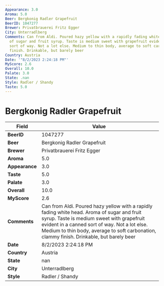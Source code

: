 ```yaml
---
Appearance: 3.0
Aroma: 5.0
Beer: Bergkonig Radler Grapefruit
BeerID: 1047277
Brewer: Privatbrauerei Fritz Egger
City: Unterradlberg
Comments: Can from Aldi. Poured hazy yellow with a rapidly fading white head. Aroma
  of sugar and fruit syrup. Taste is medium sweet with grapefruit evident in a canned
  sort of way. Not a lot else. Medium to thin body, average to soft carbonation, clammy
  finish. Drinkable, but barely beer
Country: Austria
Date: '"8/2/2023 2:24:18 PM"'
MyScore: 2.6
Overall: 10.0
Palate: 3.0
State: .nan
Style: Radler / Shandy
Taste: 5.0
---
```


# Bergkonig Radler Grapefruit

| Field         | Value |
|---------------|-------|
| **BeerID** | 1047277 |
| **Beer** | Bergkonig Radler Grapefruit |
| **Brewer** | Privatbrauerei Fritz Egger |
| **Aroma** | 5.0 |
| **Appearance** | 3.0 |
| **Taste** | 5.0 |
| **Palate** | 3.0 |
| **Overall** | 10.0 |
| **MyScore** | 2.6 |
| **Comments** | Can from Aldi. Poured hazy yellow with a rapidly fading white head. Aroma of sugar and fruit syrup. Taste is medium sweet with grapefruit evident in a canned sort of way. Not a lot else. Medium to thin body, average to soft carbonation, clammy finish. Drinkable, but barely beer |
| **Date** | 8/2/2023 2:24:18 PM |
| **Country** | Austria |
| **State** | nan |
| **City** | Unterradlberg |
| **Style** | Radler / Shandy |
